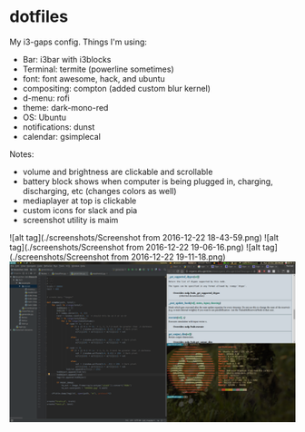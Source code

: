 # dotfiles
My i3-gaps config. 
Things I'm using:

- Bar: i3bar with i3blocks
- Terminal: termite (powerline sometimes)
- font: font awesome, hack, and ubuntu
- compositing: compton (added custom blur kernel)
- d-menu: rofi
- theme: dark-mono-red
- OS: Ubuntu
- notifications: dunst
- calendar: gsimplecal

Notes:

- volume and brightness are clickable and scrollable
- battery block shows when computer is being plugged in, charging, discharging, etc (changes colors as well)
- mediaplayer at top is clickable
- custom icons for slack and pia
- screenshot utility is maim

![alt tag](./screenshots/Screenshot from 2016-12-22 18-43-59.png)
![alt tag](./screenshots/Screenshot from 2016-12-22 19-06-16.png)
![alt tag](./screenshots/Screenshot from 2016-12-22 19-11-18.png)
![alt tag](./screenshots/screenshot-2016-12-19_23-44-38.png)
